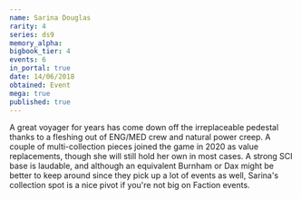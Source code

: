 ```yaml
---
name: Sarina Douglas
rarity: 4
series: ds9
memory_alpha:
bigbook_tier: 4
events: 6
in_portal: true
date: 14/06/2018
obtained: Event
mega: true
published: true
---
```


A great voyager for years has come down off the irreplaceable pedestal thanks to a fleshing out of ENG/MED crew and natural power creep. A couple of multi-collection pieces joined the game in 2020 as value replacements, though she will still hold her own in most cases. A strong SCI base is laudable, and although an equivalent Burnham or Dax might be better to keep around since they pick up a lot of events as well, Sarina's collection spot is a nice pivot if you're not big on Faction events.
